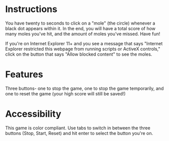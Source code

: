 # Instructions

You have twenty to seconds to click on a "mole" (the circle) whenever a black dot appears within it.  In the end, you will have a total score of how many moles you've hit, and the amount of moles you've missed.  Have fun!

If you're on Internet Explorer 11+ and you see a message that says "Internet Explorer restricted this webpage from running scripts or ActiveX controls," click on the button that says "Allow blocked content" to see the moles.

# Features
Three buttons- one to stop the game, one to stop the game temporarily, and one to reset the game (your high score will still be saved!)

# Accessibility
This game is color compliant.  Use tabs to switch in between the three buttons (Stop, Start, Reset) and hit enter to select the button you're on.



